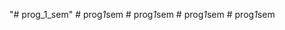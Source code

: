 "# prog_1_sem" 
#   p r o g _ 1 _ s e m  
 #   p r o g _ 1 _ s e m  
 #   p r o g _ 1 _ s e m  
 #   p r o g _ 1 _ s e m  
 